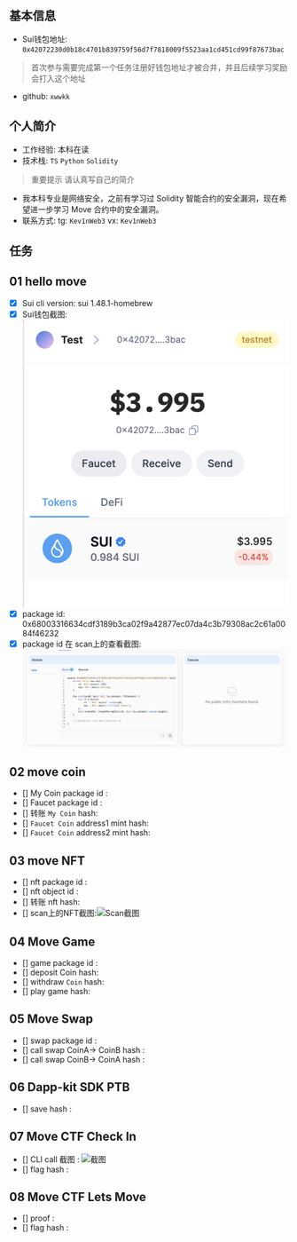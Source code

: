 ## 基本信息
- Sui钱包地址: `0x42072230d0b18c4701b839759f56d7f7818009f5523aa1cd451cd99f87673bac`
> 首次参与需要完成第一个任务注册好钱包地址才被合并，并且后续学习奖励会打入这个地址
- github: `xwwkk`

## 个人简介
- 工作经验: 本科在读
- 技术栈: `TS` `Python` `Solidity`
> 重要提示 请认真写自己的简介
- 我本科专业是网络安全，之前有学习过 Solidity 智能合约的安全漏洞，现在希望进一步学习 Move 合约中的安全漏洞。
- 联系方式: tg: `Kev1nWeb3` vx: `Kev1nWeb3`

## 任务

##   01 hello move  
- [x] Sui cli version: sui 1.48.1-homebrew
- [x] Sui钱包截图: ![Sui钱包截图](./images/wallet.png)
- [x] package id:  0x68003316634cdf3189b3ca02f9a42877ec07da4c3b79308ac2c61a0084f46232
- [x] package id 在 scan上的查看截图:![Scan截图](./images/task1.png)

##   02 move coin
- [] My Coin package id : 
- [] Faucet package id : 
- [] 转账 `My Coin` hash:
- [] `Faucet Coin` address1 mint hash:
- [] `Faucet Coin` address2 mint hash:

##   03 move NFT
- [] nft package id :
- [] nft object id : 
- [] 转账 nft  hash:
- [] scan上的NFT截图:![Scan截图](./images/你的图片地址)

##   04 Move Game
- [] game package id :
- [] deposit Coin hash:
- [] withdraw `Coin` hash:
- [] play game hash:

##   05 Move Swap
- [] swap package id :
- [] call swap CoinA-> CoinB  hash :
- [] call swap CoinB-> CoinA  hash :

##   06 Dapp-kit SDK PTB
- [] save hash :

##   07 Move CTF Check In
- [] CLI call 截图 : ![截图](./images/你的图片地址)
- [] flag hash :

##   08 Move CTF Lets Move
- [] proof : 
- [] flag hash :

